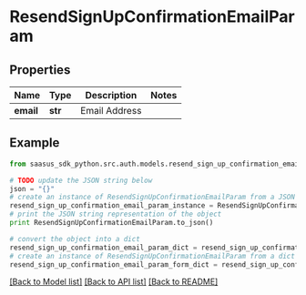# ResendSignUpConfirmationEmailParam


## Properties

Name | Type | Description | Notes
------------ | ------------- | ------------- | -------------
**email** | **str** | Email Address | 

## Example

```python
from saasus_sdk_python.src.auth.models.resend_sign_up_confirmation_email_param import ResendSignUpConfirmationEmailParam

# TODO update the JSON string below
json = "{}"
# create an instance of ResendSignUpConfirmationEmailParam from a JSON string
resend_sign_up_confirmation_email_param_instance = ResendSignUpConfirmationEmailParam.from_json(json)
# print the JSON string representation of the object
print ResendSignUpConfirmationEmailParam.to_json()

# convert the object into a dict
resend_sign_up_confirmation_email_param_dict = resend_sign_up_confirmation_email_param_instance.to_dict()
# create an instance of ResendSignUpConfirmationEmailParam from a dict
resend_sign_up_confirmation_email_param_form_dict = resend_sign_up_confirmation_email_param.from_dict(resend_sign_up_confirmation_email_param_dict)
```
[[Back to Model list]](../README.md#documentation-for-models) [[Back to API list]](../README.md#documentation-for-api-endpoints) [[Back to README]](../README.md)


